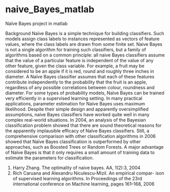 # naive_Bayes_matlab
Naïve Bayes project in matlab


Background
Naïve Bayes is a simple technique for building classifiers. Such models assign class labels to instances represented as vectors of feature values, where the class labels are drawn from some finite set. Naive Bayes is not a single algorithm for training such classifiers, but a family of algorithms based on a common principle: all naive Bayes classifiers assume that the value of a particular feature is independent of the value of any other feature, given the class variable. For example, a fruit may be considered to be an apple if it is red, round and roughly three inches in diameter. A Naïve Bayes classifier assumes that each of these features contribute independently to the probability that the fruit is an apple, regardless of any possible correlations between colour, roundness and diameter. For some types of probability models, Naïve Bayes can be trained very efficiently in a supervised learning setting. In many practical applications, parameter estimation for Naïve Bayes uses maximum likelihood. Despite their simple design and apparently oversimplified assumptions, naive Bayes classifiers have worked quite well in many complex real-world situations. In 2004, an analysis of the Bayesian classification problem showed that there are sound theoretical reasons for the apparently implausible efficacy of Naïve Bayes classifiers. Still, a comprehensive comparison with other classification algorithms in 2006 showed that Naïve Bayes classification is outperformed by other approaches, such as Boosted Trees or Random Forests. A major advantage of Naïve Bayes is that it only requires a small amount of training data to estimate the parameters for classification.

1. Harry Zhang. The optimality of naive bayes. AA, 1(2):3, 2004
2. Rich Caruana and Alexandru Niculescu-Mizil. An empirical compar- ison of supervised learning algorithms. In Proceedings of the 23rd international conference on Machine learning, pages 161–168, 2006
